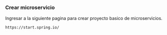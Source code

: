 ### Crear microservicio

Ingresar a la siguiente pagina para crear proyecto basico de microservicios.

```
https://start.spring.io/

```
